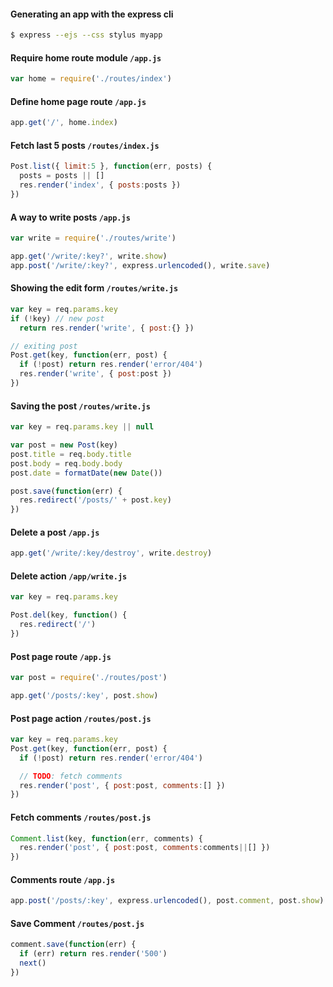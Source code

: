 #### Generating an app with the express cli

```bash
$ express --ejs --css stylus myapp
```




#### Require home route module `/app.js`

```javascript
var home = require('./routes/index')
```

#### Define home page route `/app.js`

```javascript
app.get('/', home.index)
```
  
  
  
  
  
  
#### Fetch last 5 posts `/routes/index.js`

```javascript
Post.list({ limit:5 }, function(err, posts) {
  posts = posts || []
  res.render('index', { posts:posts })
})
```






#### A way to write posts `/app.js`

```javascript
var write = require('./routes/write')

app.get('/write/:key?', write.show)
app.post('/write/:key?', express.urlencoded(), write.save)
```

#### Showing the edit form `/routes/write.js`

```javascript
var key = req.params.key
if (!key) // new post
  return res.render('write', { post:{} })

// exiting post
Post.get(key, function(err, post) {
  if (!post) return res.render('error/404')
  res.render('write', { post:post })
})
```

#### Saving the post `/routes/write.js`

```javascript
var key = req.params.key || null

var post = new Post(key)
post.title = req.body.title
post.body = req.body.body
post.date = formatDate(new Date())

post.save(function(err) {
  res.redirect('/posts/' + post.key)
})
```

















#### Delete a post `/app.js`

```javascript
app.get('/write/:key/destroy', write.destroy)
```

#### Delete action `/app/write.js`

```javascript
var key = req.params.key

Post.del(key, function() {
  res.redirect('/')
})
```






#### Post page route `/app.js`

```javascript
var post = require('./routes/post')

app.get('/posts/:key', post.show)
```

#### Post page action `/routes/post.js`

```javascript
var key = req.params.key
Post.get(key, function(err, post) {
  if (!post) return res.render('error/404')

  // TODO: fetch comments
  res.render('post', { post:post, comments:[] })
})
```





#### Fetch comments `/routes/post.js`

```javascript
Comment.list(key, function(err, comments) {
  res.render('post', { post:post, comments:comments||[] })
})
```


#### Comments route `/app.js`

```javascript
app.post('/posts/:key', express.urlencoded(), post.comment, post.show)
```

#### Save Comment `/routes/post.js`

```javascript
comment.save(function(err) {
  if (err) return res.render('500')
  next()
})
```

